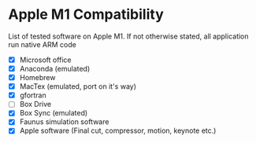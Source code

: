 # Apple M1 Compatibility

List of tested software on Apple M1. If not otherwise stated, all application run native ARM code

- [x] Microsoft office
- [x] Anaconda (emulated)
- [x] Homebrew
- [x] MacTex (emulated, port on it's way)
- [x] gfortran
- [ ] Box Drive
- [x] Box Sync (emulated)
- [x] Faunus simulation software
- [x] Apple software (Final cut, compressor, motion, keynote etc.)
